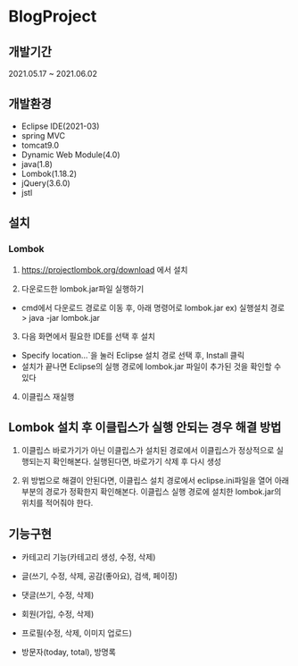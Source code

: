 # BlogProject

## 개발기간
2021.05.17 ~ 2021.06.02

## 개발환경
- Eclipse IDE(2021-03)
- spring MVC
- tomcat9.0
- Dynamic Web Module(4.0)
- java(1.8)
- Lombok(1.18.2)
- jQuery(3.6.0)
- jstl
## 설치 

### Lombok
1. https://projectlombok.org/download 에서 설치

2. 다운로드한 lombok.jar파일 실행하기
 - cmd에서 다운로드 경로로 이동 후, 아래 명령어로 lombok.jar ex) 실행설치 경로> java -jar lombok.jar

3. 다음 화면에서 필요한 IDE를 선택 후 설치
 - Specify location...`을 눌러 Eclipse 설치 경로 선택 후, Install 클릭
 - 설치가 끝나면 Eclipse의 실행 경로에 lombok.jar 파일이 추가된 것을 확인할 수 있다
 
4. 이클립스 재실행

## Lombok 설치 후 이클립스가 실행 안되는 경우 해결 방법
1. 이클립스 바로가기가 아닌 이클립스가 설치된 경로에서 이클립스가 정상적으로 실행되는지 확인해본다. 실행된다면, 바로가기 삭제 후 다시 생성

2. 위 방법으로 해결이 안된다면, 이클립스 설치 경로에서 eclipse.ini파일을 열어 아래 부분의 경로가 정확한지 확인해본다. 이클립스 실행 경로에 설치한 lombok.jar의 위치를 적어줘야 한다.

## 기능구현
- 카테고리 기능(카테고리 생성, 수정, 삭제)

- 글(쓰기, 수정, 삭제, 공감(좋아요),  검색, 페이징)

- 댓글(쓰기, 수정, 삭제)

- 회원(가입, 수정, 삭제)

- 프로필(수정, 삭제, 이미지 업로드)

- 방문자(today, total), 방명록
